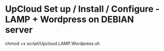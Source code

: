 # UpCloud Set up / Install / Configure - LAMP + Wordpress on DEBIAN server 


chmod +x script/Upcloud.LAMP.Wordpress.sh 
